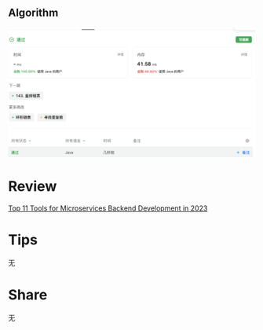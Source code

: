 ## Algorithm
![yueqingming-2023-07-30-lc](../../../images/temp/yueqingming-2023-07-30-lc.png)

# Review
[Top 11 Tools for Microservices Backend Development in 2023](https://medium.com/python-in-plain-english/top-11-tools-for-microservices-backend-development-in-2023-3d9cdd61ef10)


# Tips
无

# Share
无 